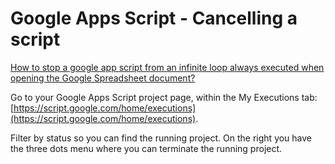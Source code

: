 # Google Apps Script - Cancelling a script

[How to stop a google app script from an infinite loop always executed when opening the Google Spreadsheet document?](https://stackoverflow.com/questions/14892906/how-to-stop-a-google-app-script-from-an-infinite-loop-always-executed-when-openi)

Go to your Google Apps Script project page, within the My Executions tab: [https://script.google.com/home/executions](https://script.google.com/home/executions).

Filter by status so you can find the running project. On the right
you have the three dots menu where you can terminate the running
project.
